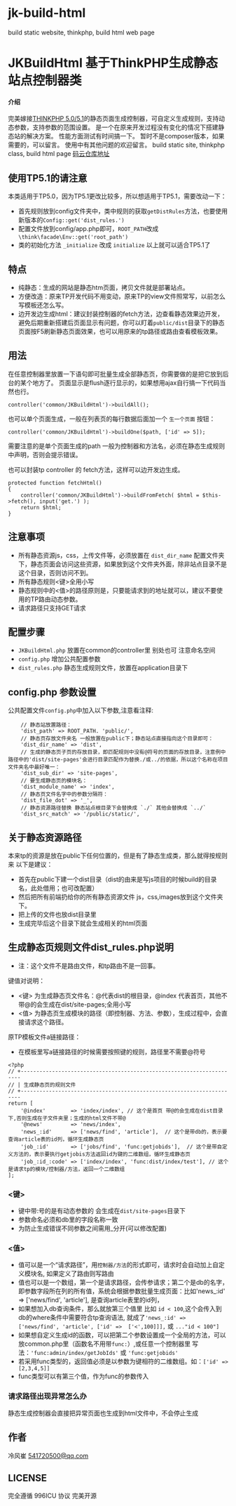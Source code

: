 # jk-build-html
build static website, thinkphp, build html web page

# JKBuildHtml 基于ThinkPHP生成静态站点控制器类

#### 介绍
完美嫁接[THINKPHP 5.0/5.1](http://www.thinkphp.cn)的静态页面生成控制器，可自定义生成规则，支持动态参数，支持参数的范围设置。 是一个在原来开发过程没有变化的情况下搭建静态站的解决方案。 性能方面测试有时间搞一下。 暂时不是composer版本，如果需要的，可以留言。 使用中有其他问题的欢迎留言。
build static site, thinkphp class, build html page
[码云仓库地址](https://gitee.com/ray2017/jk-build-html)

## 使用TP5.1的请注意

本类适用于TP5.0，因为TP5.1更改比较多，所以想适用于TP5.1，需要改动一下：
* 首先规则放到config文件夹中，类中规则的获取`getDistRules`方法，也要使用新版本的`Config::get('dist_rules.')`
* 配置文件放到config/app.php即可，`ROOT_PATH`改成`\think\facade\Env::get('root_path') `
* 类的初始化方法 `_initialize` 改成 `initialize`
以上就可以适合TP5.1了

## 特点
* 纯静态：生成的网站是静态htm页面，拷贝文件就是部署站点。
* 方便改造：原来TP开发代码不用变动，原来TP的view文件照常写，以前怎么写模板还怎么写。
* 边开发边生成html：建议封装控制器的fetch方法，边查看静态效果边开发，避免后期重新搭建后页面显示有问题，你可以盯着`public/dist`目录下的静态页面按F5刷新静态页面效果，也可以用原来的tp路径或路由查看模板效果。

## 用法

在任意控制器里放置一下语句即可批量生成全部静态页，你需要做的是把它放到后台的某个地方了。
页面显示是flush逐行显示的，如果想用ajax自行搞一下代码当然也行。
```
controller('common/JKBuildHtml')->buildAll();
```
也可以单个页面生成，一般在列表页的每行数据后面加一个 `生一个页面` 按钮：
```
controller('common/JKBuildHtml')->buildOne($path, ['id' => 5]);
```
需要注意的是单个页面生成的path 一般为控制器和方法名，必须在静态生成规则中声明，否则会提示错误。

也可以封装tp controller 的 fetch方法，这样可以边开发边生成。
```
protected function fetchHtml()
{
    controller('common/JKBuildHtml')->buildFromFetch( $html = $this->fetch(), input('get.') );
    return $html;
}

```

## 注意事项
* 所有静态资源js，css，上传文件等，必须放置在 `dist_dir_name` 配置文件夹下，静态页面会访问这些资源，如果放到这个文件夹外面，除非站点目录不是这个目录，否则访问不到。
* 所有静态规则<键>全用小写
* 静态规则中的<值>的路径原则是，只要能请求到的地址就可以，建议不要使用的TP路由动态参数。
* 请求路径只支持GET请求

## 配置步骤

* `JKBuildHtml.php` 放置在common的controller里 别处也可 注意命名空间
* `config.php` 增加公共配置参数
* `dist_rules.php` 静态生成规则文件，放置在application目录下

## config.php 参数设置

公共配置文件`config.php`中加入以下参数,注意看注释:

```
    // 静态站放置路径：
    'dist_path' => ROOT_PATH. 'public/', 
    // 静态页存放文件夹名 一般放置在public下；静态站点直接指向这个目录即可：
    'dist_dir_name' => 'dist', 
    // 生成的静态页子页的存放目录，即匹配规则中没有@符号的页面的存放目录，注意例中路径中的'dist/site-pages'会进行目录匹配作为替换./或../的依据，所以这个名称在项目文件夹名中最好唯一：
    'dist_sub_dir' => 'site-pages', 
    // 要生成静态页的模块名：
    'dist_module_name' => 'index', 
    // 静态页文件名字中的参数分隔符：
    'dist_file_dot' => '_', 
    // 静态资源路径替换 静态站点根目录下会替换成 `./` 其他会替换成 `../`
    'dist_src_match' => '/public/static/', 
```

## 关于静态资源路径
本来tp的资源是放在public下任何位置的，但是有了静态生成类，那么就得按规则来
以下是建议：
* 首先在public下建一个dist目录（dist的由来是写js项目的时候build的目录名，此处借用；也可改配置）
* 然后把所有前端扔给你的所有静态资源文件 js，css,images放到这个文件夹下。
* 把上传的文件也放dist目录里
* 生成完毕后这个目录下就会生成相关的html页面

## 生成静态页规则文件dist_rules.php说明

 * 注：这个文件不是路由文件，和tp路由不是一回事。
  
键值对说明：
 * <键> 为生成静态页文件名：@代表dist的根目录，@index 代表首页，其他不带@的会生成在dist/site-pages;全用小写
 * <值> 为静态页生成模块的路径（即控制器、方法、参数），生成过程中，会直接请求这个路径。

原TP模板文件a链接路径：
 * 在模板里写a链接路径的时候需要按照键的规则，路径里不需要@符号
 
```
<?php
// +----------------------------------------------------------------------
// | 生成静态页的规则文件
// +----------------------------------------------------------------------
return [
    '@index'        => 'index/index', // 这个是首页 带@的会生成在dist目录下,否则生成在子文件夹里；生成的html文件不带@
    '@news'         => 'news/index',
    'news_:id'      => ['news/find', 'article'],  // 这个是带db的，表示要查询article表的id列，循环生成静态页
    'job_:id'       => ['jobs/find', 'func:getjobids'],  // 这个是带自定义方法的，表示要执行getjobis方法返回id为键的二维数组，循环生成静态页
    'job_:id_:code' => ['index/index', 'func:dist/index/test'], // 这个是请求tp的模块/控制器/方法，返回一个二维数组
];
```
### <键>
* 键中带:号的是有动态参数的 会生成在`dist/site-pages`目录下
* 参数命名必须和db里的字段名称一致
* 为防止生成错误不同参数之间需用_分开(可以修改配置)

### <值>
* 值可以是一个“请求路径”，用`控制器/方法`的形式即可，请求时会自动加上自定义模块名, 如果定义了路由则写路由
* 值也可以是一个数组，第一个是请求路径，会传参请求；第二个是db的名字，即参数字段所在列的所有值，系统会根据参数批量生成页面：比如'news_:id' => ['news/find', 'article'], 是查询article表里的id列，
* 如果想加入db查询条件，那么就放第三个值里 比如 `id < 100`,这个会传入到db的where条件中需要符合tp查询语法, 就成了`'news_:id' => ['news/find', 'article', ['id' =>  ['<',100]]],` 或  `..."id < 100"]`
* 如果想自定义生成id的函数，可以把第二个参数设置成一个全局的方法，可以放common.php里（函数名不用带`func:`）,或任意一个控制器里 写法：`'func:admin/index/getJobIds'` 或 `'func:getjobids'`
* 若采用func类型的，返回值必须是以参数为键相符的二维数组。如：`['id' => [2,3,4,5]]`
* func类型可以有第三个值，作为func的参数传入

### 请求路径出现异常怎么办

静态生成控制器会直接把异常页面也生成到html文件中，不会停止生成

## 作者
冷风崔 <541720500@qq.com>

## LICENSE
完全遵循 996ICU 协议 完美开源